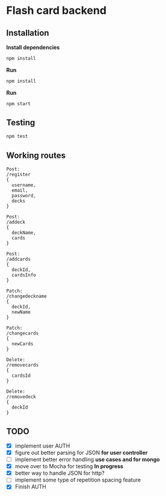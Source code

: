 # Flash card backend

## Installation

**Install dependencies**
```bash
npm install
```
**Run**
```bash
npm install 
```
**Run**
```bash
npm start
```

## Testing
```bash
npm test
```

## Working routes
```
Post:
/register
{ 
  username,
  email,
  password,
  decks 
}
```

```
Post: 
/addeck
{
  deckName,
  cards
}
```

```
Post:
/addcards
{
  deckId,
  cardsInfo
}
```

```
Patch:
/changedeckname
{
  deckId,
  newName
}
```

```
Patch: 
/changecards
{
  newCards
}
```

```
Delete: 
/removecards
{
  cardsId
}
```

```
Delete:
/removedeck
{
  deckId
}

```

## TODO

- [x] implement user AUTH
- [x] figure out better parsing for JSON **for user controller**
- [ ] implement better error handling **use cases and for mongo**
- [x] move over to Mocha for testing **In progress**
- [x] better way to handle JSON for http? 
- [ ] implement some type of repetition spacing feature
- [x] Finish AUTH 
